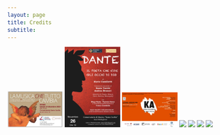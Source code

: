 ```yaml
---
layout: page
title: Credits
subtitle: 
---
```


<img src="/assets/img/credits/2021_12_13.jpg" width="25%">
    <img src="/assets/img/credits/2021_11_26.jpg" width="25%">
    <img src="/assets/img/credits/2020_02_08.png" width="25%">
    <img src="paris.jpg">
    <img src="nature.jpg">
    <img src="mist.jpg">
    <img src="paris.jpg">
